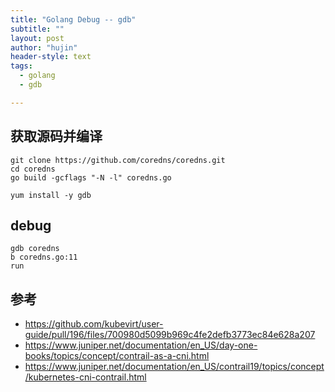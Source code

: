 ```yaml
---
title: "Golang Debug -- gdb"
subtitle: ""
layout: post
author: "hujin"
header-style: text
tags:
  - golang
  - gdb

---
```


## 获取源码并编译

    git clone https://github.com/coredns/coredns.git
    cd coredns
    go build -gcflags "-N -l" coredns.go

    yum install -y gdb

## debug

    gdb coredns
    b coredns.go:11
    run


## 参考

- https://github.com/kubevirt/user-guide/pull/196/files/700980d5099b969c4fe2defb3773ec84e628a207
- https://www.juniper.net/documentation/en_US/day-one-books/topics/concept/contrail-as-a-cni.html
- https://www.juniper.net/documentation/en_US/contrail19/topics/concept/kubernetes-cni-contrail.html